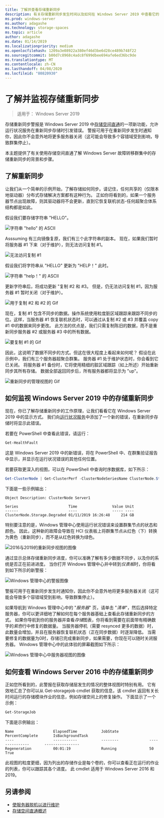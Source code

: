 ```yaml
---
title: 了解并查看存储重新同步
description: 有关存储重新同步发生时间以及如何在 Windows Server 2019 中查看它的详细信息。
ms.prod: windows-server
ms.author: adagashe
ms.technology: storage-spaces
ms.topic: article
author: adagashe
ms.date: 01/14/2019
ms.localizationpriority: medium
ms.openlocfilehash: 1209a3e08922a380ef46d3be6d28ce489b748f22
ms.sourcegitcommit: b00d7c8968c4adc8f699dbee694afe6ed36bc9de
ms.translationtype: MT
ms.contentlocale: zh-CN
ms.lasthandoff: 04/08/2020
ms.locfileid: "80820930"
---
```

# <a name="understand-and-monitor-storage-resync"></a>了解并监视存储重新同步

>适用于： Windows Server 2019

存储重新同步警报是 Windows Server 2019 中[存储空间直通](storage-spaces-direct-overview.md)的一项新功能，允许运行状况服务在重新同步存储时引发错误。 警报可用于在重新同步发生时通知你，因此你不会意外地将更多服务器关闭（这可能会导致多个容错域受到影响，导致群集停止）。 

本主题提供了有关使用存储空间直通了解 Windows Server 故障转移群集中的存储重新同步的背景和步骤。

## <a name="understanding-resync"></a>了解重新同步

让我们从一个简单的示例开始，了解存储如何同步。请记住，任何共享的（仅限本地驱动器）分布式存储解决方案都有这种行为。 正如你将看到的，如果一个服务器节点出现故障，则其驱动器将不会更新，直到它恢复联机状态-任何超聚合体系结构都是如此。 

假设我们要存储字符串 "HELLO"。 

![字符串 "hello" 的 ASCII](media/understand-storage-resync/hello.png)

Asssuming 有三向镜像复原，我们有三个此字符串的副本。 现在，如果我们暂时将服务器 #1 下来（对于维护），则无法访问复制 #1。

![无法访问复制 #1](media/understand-storage-resync/copy1.png)

假设我们将字符串从 "HELLO" 更新为 "HELP！" 此时。

![字符串 "help！" 的 ASCII](media/understand-storage-resync/help.png)

更新字符串后，将成功更新 "复制 #2 和 #3。 但是，仍无法访问复制 #1，因为服务器 #1 暂时关闭（对于维护）。 

![用于复制 #2 和 #2 的 Gif](media/understand-storage-resync/write.gif)

现在，复制 #1 包含不同步的数据。操作系统使用粒度脏区域跟踪来跟踪不同步的位。这样，当服务器 #1 恢复联机状态时，可以通过从复制 #2 或 #3 并覆盖 copy #1 中的数据来同步更改。 此方法的优点是，我们只需复制陈旧的数据，而不是重新同步服务器 #2 或服务器 #3 中的所有数据。

![要复制 #1 的 Gif](media/understand-storage-resync/overwrite.gif)

因此，这说明了数据不同步的方式。但这在很大程度上看起来如何呢？ 假设在此示例中，我们有三个服务器超聚合群集。 服务器 #1 处于维护状态时，你会看到它已关闭。 将服务器 #1 备份时，它将使用精细的脏区域跟踪（如上所述）开始重新同步其所有存储。 数据全部返回同步后，所有服务器都将显示为 "up"。

![重新同步的管理视图的 Gif](media/understand-storage-resync/admin.gif)

## <a name="how-to-monitor-storage-resync-in-windows-server-2019"></a>如何监视 Windows Server 2019 中的存储重新同步

现在，你已了解存储重新同步的工作原理，让我们看看它在 Windows Server 2019 中的显示方式。 我们向[运行状况服务](../../failover-clustering/health-service-overview.md)中添加了一个新的错误，在重新同步存储时将显示此错误。

若要在 PowerShell 中查看此错误，请运行：

``` PowerShell
Get-HealthFault
```

这是 Windows Server 2019 中的新错误，将在 PowerShell 中、在群集验证报告中显示，并显示在运行状况错误的其他任何位置。 

若要获取更深入的视图，可以在 PowerShell 中查询时序数据库，如下所示：

```PowerShell
Get-ClusterNode | Get-ClusterPerf -ClusterNodeSeriesName ClusterNode.Storage.Degraded
```
下面是一些示例输出：

```
Object Description: ClusterNode Server1

Series                       Time                Value Unit
------                       ----                ----- ----
ClusterNode.Storage.Degraded 01/11/2019 16:26:48     214 GB
```

特别要注意的是，Windows 管理中心使用运行状况错误来设置群集节点的状态和颜色。 因此，这种新的故障会导致在 HCI 仪表板上将群集节点从红色（下）转换为黄色（重新同步），而不是从红色转换为绿色。

![2016与2019的重新同步视图的图像](media/understand-storage-resync/compare.png)

通过显示总体存储重新同步进度，你可以准确了解有多少数据不同步，以及你的系统是否正在前进进度。 当你打开 Windows 管理中心并中转到*仪表板*时，你将看到如下所示的新警报：

![Windows 管理中心的警报图像](media/understand-storage-resync/alert.png)

警报可用于在重新同步发生时通知你，因此你不会意外地将更多服务器关闭（这可能会导致多个容错域受到影响，导致群集停止）。 

如果导航到 Windows 管理中心中的 "*服务器*" 页，请单击 "*清单*"，然后选择特定服务器，你可以更详细地了解如何在每个服务器基础上查看此存储重新同步的方式。 如果你导航到你的服务器并查看*存储*图表，你将看到需要在前面带有精确数字的*紫色*行中修复的数据量。 当服务器停机（需要 resynced 更多的数据）时，此数量会增加，并且在服务器恢复联机状态（正在同步数据）时逐渐降低。 当需要修复的数据量为0时，存储已完成重新同步，如果需要，你现在可以随时关闭服务器。 Windows 管理中心中的此体验的屏幕截图如下所示：

![Windows 管理中心中服务器视图的图像](media/understand-storage-resync/server.png)

## <a name="how-to-see-storage-resync-in-windows-server-2016"></a>如何查看 Windows Server 2016 中的存储重新同步

正如您所看到的，此警报在获取存储层发生的情况的整体视图时特别有用。 它有效地汇总了你可以从 Get-storagejob cmdlet 获取的信息，该 cmdlet 返回有关长时间运行的存储模块作业的信息，例如存储空间上的修复操作。 下面显示了一个示例：

```PowerShell
Get-StorageJob
```

下面是示例输出：

```
Name                  ElapsedTime           JobState              PercentComplete       IsBackgroundTask
----                  -----------           --------              ---------------       ----------------
Regeneration          00:01:19              Running               50                    True

```

此视图的粒度更细，因为列出的存储作业是每个卷的，你可以查看正在运行的作业的列表，你可以跟踪其各个进度。 此 cmdlet 适用于 Windows Server 2016 和2019。

## <a name="see-also"></a>另请参阅

- [使服务器脱机以进行维护](maintain-servers.md)
- [存储空间直通概述](storage-spaces-direct-overview.md)